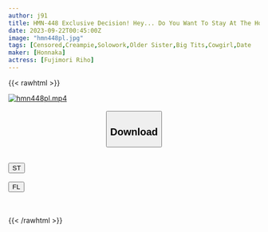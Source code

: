 ```yaml
---
author: j91
title: HMN-448 Exclusive Decision! Hey... Do You Want To Stay At The Hotel Tonight? Even Though I Knew I Had A Girlfriend, My Older Sister's Best Friend Invited Me To A Love Hotel On A Whisper Date. Riho Fujimori
date: 2023-09-22T00:45:00Z
image: "hmn448pl.jpg"
tags: [Censored,Creampie,Solowork,Older Sister,Big Tits,Cowgirl,Date	]
maker: [Honnaka]
actress: [Fujimori Riho]
---
```



{{< rawhtml >}}

<div class="video" data-videoid="KJY7qrM2aRc06zq">
    <a href="javascript:;">
        <img src="https://my.j91.asia/posts/hmn448pl/hmn448pl.jpg" width="WIDTH" height="HEIGHT" alt="hmn448pl.mp4" loading="lazy">
    </a>
</div>

<script type="text/javascript" src="https://j91.asia/asset/on-demand-st.js"></script>

<br>
  <link rel="stylesheet" href="https://j91.asia/asset/bs5.css">
  
  <center>
  <button class="btn btn-primary" type="button" data-bs-toggle="collapse" data-bs-target=".multi-collapse" aria-expanded="false" aria-controls="multiCollapseExample1 multiCollapseExample2"><h2>Download</h2></button></center>
</p>
<div class="row">
  <div class="col">
    <div class="collapse multi-collapse" id="multiCollapseExample1">
      <div class="card card-body">
	      	      <br>
<div class="buttons">  
<a href="https://streamtape.to/v/KJY7qrM2aRc06zq"><button class="btn-hover color-3"><i class="fa fa-download"></i> ST</button></a></div>
    </div>
  </div>
</div>
  <div class="col">
    <div class="collapse multi-collapse" id="multiCollapseExample2">
      <div class="card card-body">
	      <br>
<div class="buttons">
    <a href="https://filelions.online/f/yqe62ar90kin"><button class="btn-hover color-9"><i class="fa fa-download"></i> FL</button></a></div>
<br><br>
      </div>
    </div>
  </div>
</div>

{{< /rawhtml >}}
